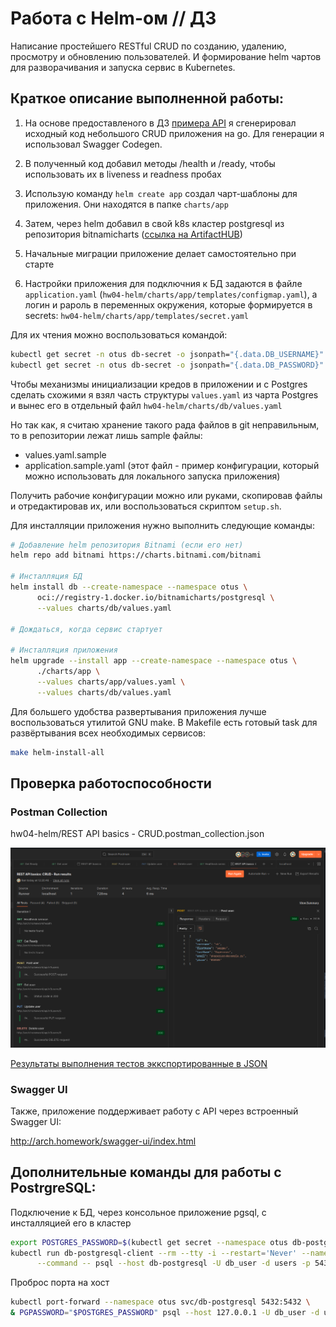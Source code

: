 # Работа с Helm-ом // ДЗ 

Написание простейшего RESTful CRUD по созданию, удалению, просмотру и обновлению пользователей.
И формирование helm чартов для разворачивания и запуска сервис в Kubernetes.


## Краткое описание выполненной работы: 

1. На основе предоставленого в ДЗ [примера API](https://app.swaggerhub.com/apis/otus55/users/1.0.0) 
я сгенерировал исходный код небольшого CRUD приложения на go. Для генерации я использовал Swagger Codegen.

2. В полученный код добавил методы /health и /ready, чтобы использовать их в liveness и readness пробах

3. Использую команду `helm create app` создал чарт-шаблоны для приложения. Они находятся в папке `charts/app`

4. Затем, через helm добавил в свой k8s кластер postgresql из репозитория bitnamicharts
([ссылка на ArtifactHUB](https://artifacthub.io/packages/helm/bitnami/postgresql))

5. Начальные миграции приложение делает самостоятельно при старте

6. Настройки приложения для подключния к БД задаются в файле `application.yaml` (`hw04-helm/charts/app/templates/configmap.yaml`), 
а логин и рароль в переменных окружения, которые формируется в secrets: `hw04-helm/charts/app/templates/secret.yaml`

Для их чтения можно воспользоваться командой:
```bash
kubectl get secret -n otus db-secret -o jsonpath="{.data.DB_USERNAME}" | base64 -d
kubectl get secret -n otus db-secret -o jsonpath="{.data.DB_PASSWORD}" | base64 -d
```

Чтобы механизмы инициализации кредов в приложении и с Postgres сделать схожими 
я взял часть структуры `values.yaml` из чарта Postgres и вынес его в отдельный
файл `hw04-helm/charts/db/values.yaml`

Но так как, я считаю хранение такого рада файлов в git неправильным, то в репозитории
лежат лишь sample файлы: 
 - values.yaml.sample  
 - application.sample.yaml (этот файл - пример конфигурации, который можно использовать для локального запуска приложения)

Получить рабочие конфигурации можно или руками, скопировав файлы и отредактировав их,
или воспользоваться скриптом `setup.sh`.

Для инсталляции приложения нужно выполнить следующие команды: 
```bash
# Добавление helm репозитория Bitnami (если его нет) 
helm repo add bitnami https://charts.bitnami.com/bitnami

# Инсталляция БД
helm install db --create-namespace --namespace otus \
      oci://registry-1.docker.io/bitnamicharts/postgresql \
      --values charts/db/values.yaml

# Дождаться, когда сервис стартует

# Инсталляция приложения
helm upgrade --install app --create-namespace --namespace otus \
      ./charts/app \
      --values charts/app/values.yaml \
      --values charts/db/values.yaml
```

Для большего удобства развертывания приложения лучше воспользоваться утилитой GNU make. 
В Makefile есть готовый task для развёртывания всех необходимых сервисов:

```bash
make helm-install-all
```

## Проверка работоспособности

### Postman Collection

hw04-helm/REST API basics - CRUD.postman_collection.json

![result](./Postman-run-collection.png)

[Результаты выполнения тестов эккспортированные в JSON](REST%20API%20basics%20-%20CRUD.postman_test_run.json)

### Swagger UI

Также, приложение поддерживает работу с API через встроенный Swagger UI: 

http://arch.homework/swagger-ui/index.html



## Дополнительные команды для работы с PostrgreSQL:

Подключение к БД, через консольное приложение pgsql, с инсталляцией его в кластер
```bash
export POSTGRES_PASSWORD=$(kubectl get secret --namespace otus db-postgresql -o jsonpath="{.data.password}" | base64 -d)
kubectl run db-postgresql-client --rm --tty -i --restart='Never' --namespace otus --image docker.io/bitnami/postgresql:17.4.0-debian-12-r17 --env="PGPASSWORD=$POSTGRES_PASSWORD" \
      --command -- psql --host db-postgresql -U db_user -d users -p 5432
```

Проброс порта на хост
```bash
kubectl port-forward --namespace otus svc/db-postgresql 5432:5432 \
& PGPASSWORD="$POSTGRES_PASSWORD" psql --host 127.0.0.1 -U db_user -d users -p 5432
```